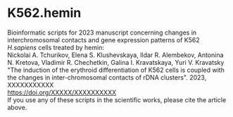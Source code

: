 # K562.hemin
Bioinformatic scripts for 2023 manuscript concerning changes in interchromosomal contacts and gene expression patterns of K562 <I>H.sapiens</I> cells treated by hemin: 
<br>Nickolai A. Tchurikov, Elena S. Klushevskaya, Ildar R. Alembekov, Antonina N. Kretova, Vladimir R. Chechetkin, Galina I. Kravatskaya, Yuri V. Kravatsky
<br>"The induction of the erythroid differentiation of K562 cells is coupled with the changes in inter-chromosomal contacts of rDNA clusters". 2023, XXXXXXXXXXX
<br>https://doi.org/XXXXX/XXXXXXXXXX
<br>If you use any of these scripts in the scientific works, please cite the article above.





